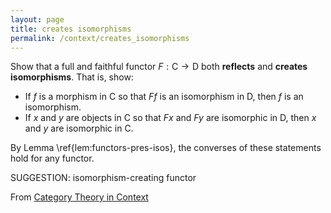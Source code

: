 ```yaml
---
layout: page
title: creates isomorphisms
permalink: /context/creates_isomorphisms
---
```

 Show that a full and faithful functor $F : \mathsf{C} \to \mathsf{D}$ both **reflects** and **creates isomorphisms**. That is, show:

-  If $f$ is a morphism in $\mathsf{C}$ so that $Ff$ is an isomorphism in $\mathsf{D}$, then $f$ is an isomorphism.
-  If $x$ and $y$ are objects in $\mathsf{C}$ so that $Fx$ and $Fy$ are isomorphic in $\mathsf{D}$, then $x$ and $y$ are isomorphic in $\mathsf{C}$.

By Lemma \ref{lem:functors-pres-isos}, the converses of these statements hold for any functor.


SUGGESTION: isomorphism-creating functor

From [Category Theory in Context](https://mathgloss.github.io/MathGloss/context.html)